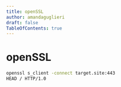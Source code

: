 ```yaml
---
title: openSSL
author: amandaguglieri
draft: false
TableOfContents: true
---
```


# openSSL

```bash
openssl s_client -connect target.site:443
HEAD / HTTP/1.0
```

